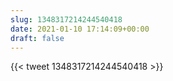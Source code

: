 ```yaml
---
slug: 1348317214244540418
date: 2021-01-10 17:14:09+00:00
draft: false
---
```


{{< tweet 1348317214244540418 >}}
